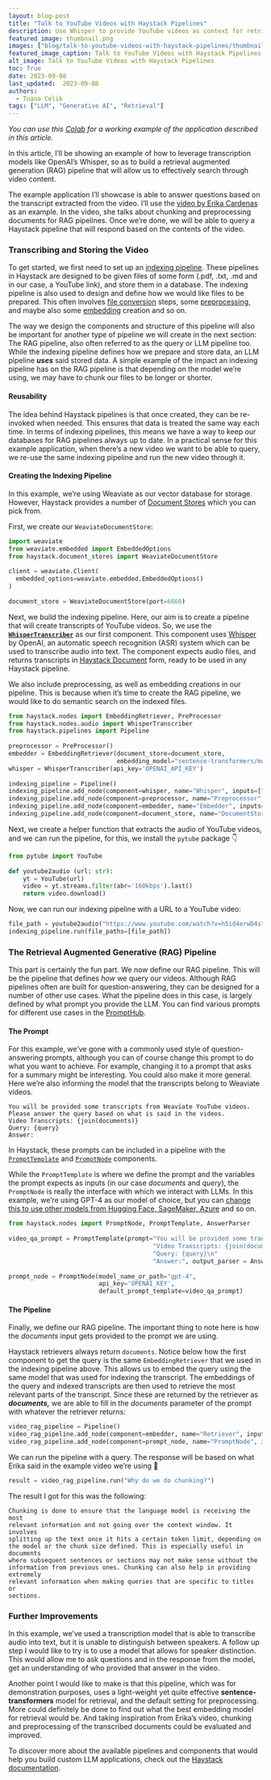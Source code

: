 ```yaml
---
layout: blog-post
title: "Talk to YouTube Videos with Haystack Pipelines"
description: Use Whisper to provide YouTube videos as context for retrieval augmented generation
featured_image: thumbnail.png
images: ["blog/talk-to-youtube-videos-with-haystack-pipelines/thumbnail.png"]
featured_image_caption: Talk to YouTube Videos with Haystack Pipelines
alt_image: Talk to YouTube Videos with Haystack Pipelines
toc: True
date: 2023-09-08
last_updated:  2023-09-08
authors:
  - Tuana Celik
tags: ["LLM", "Generative AI", "Retrieval"]
---
```



_You can use this_ [_Colab_](https://colab.research.google.com/drive/1sZM5Y1NkPOy3y8HCsecsmhjImrARIVru?usp=sharing) _for a working example of the application described in this article._

In this article, I’ll be showing an example of how to leverage transcription models like OpenAI’s Whisper, so as to build a retrieval augmented generation (RAG) pipeline that will allow us to effectively search through video content.

The example application I’ll showcase is able to answer questions based on the transcript extracted from the video. I’ll use the [video by Erika Cardenas](https://www.youtube.com/watch?v=h5id4erwD4s) as an example. In the video, she talks about chunking and preprocessing documents for RAG pipelines. Once we’re done, we will be able to query a Haystack pipeline that will respond based on the contents of the video.

### Transcribing and Storing the Video

To get started, we first need to set up an [indexing pipeline](https://docs.haystack.deepset.ai/docs/pipelines#indexing-pipelines). These pipelines in Haystack are designed to be given files of some form (.pdf, .txt, .md and in our case, a YouTube link), and store them in a database. The indexing pipeline is also used to design and define how we would like files to be prepared. This often involves [file conversion](https://docs.haystack.deepset.ai/docs/file_converters) steps, some [preprocessing](https://docs.haystack.deepset.ai/docs/preprocessor), and maybe also some [embedding](https://docs.haystack.deepset.ai/docs/retriever#embedding-retrieval-recommended) creation and so on.

The way we design the components and structure of this pipeline will also be important for another type of pipeline we will create in the next section: The RAG pipeline, also often referred to as the query or LLM pipeline too. While the indexing pipeline defines how we prepare and store data, an LLM pipeline **_uses_** said stored data. A simple example of the impact an indexing pipeline has on the RAG pipeline is that depending on the model we’re using, we may have to chunk our files to be longer or shorter.

#### Reusability

The idea behind Haystack pipelines is that once created, they can be re-invoked when needed. This ensures that data is treated the same way each time. In terms of indexing pipelines, this means we have a way to keep our databases for RAG pipelines always up to date. In a practical sense for this example application, when there’s a new video we want to be able to query, we re-use the same indexing pipeline and run the new video through it.

#### Creating the Indexing Pipeline

In this example, we’re using Weaviate as our vector database for storage. However, Haystack provides a number of [Document Stores](https://haystack.deepset.ai/integrations?type=Document+Store) which you can pick from.

First, we create our `WeaviateDocumentStore`:
```python
import weaviate  
from weaviate.embedded import EmbeddedOptions  
from haystack.document_stores import WeaviateDocumentStore  
  
client = weaviate.Client(  
  embedded_options=weaviate.embedded.EmbeddedOptions()  
)  
  
document_store = WeaviateDocumentStore(port=6666)
```
Next, we build the indexing pipeline. Here, our aim is to create a pipeline that will create transcripts of YouTube videos. So, we use the [**`WhisperTranscriber`**](https://docs.haystack.deepset.ai/docs/whisper_transcriber) as our first component. This component uses [Whisper](https://openai.com/research/whisper) by OpenAI, an automatic speech recognition (ASR) system which can be used to transcribe audio into text. The component expects audio files, and returns transcripts in [Haystack Document](https://docs.haystack.deepset.ai/docs/documents_answers_labels) form, ready to be used in any Haystack pipeline.

We also include preprocessing, as well as embedding creations in our pipeline. This is because when it’s time to create the RAG pipeline, we would like to do semantic search on the indexed files.
```python
from haystack.nodes import EmbeddingRetriever, PreProcessor  
from haystack.nodes.audio import WhisperTranscriber  
from haystack.pipelines import Pipeline  
  
preprocessor = PreProcessor()  
embedder = EmbeddingRetriever(document_store=document_store,   
                              embedding_model="sentence-transformers/multi-qa-mpnet-base-dot-v1")  
whisper = WhisperTranscriber(api_key='OPENAI_API_KEY')  
  
indexing_pipeline = Pipeline()  
indexing_pipeline.add_node(component=whisper, name="Whisper", inputs=["File"])  
indexing_pipeline.add_node(component=preprocessor, name="Preprocessor", inputs=["Whisper"])  
indexing_pipeline.add_node(component=embedder, name="Embedder", inputs=["Preprocessor"])  
indexing_pipeline.add_node(component=document_store, name="DocumentStore", inputs=["Embedder"])
```
Next, we create a helper function that extracts the audio of YouTube videos, and we can run the pipeline, for this, we install the `pytube` package 👇
```python
from pytube import YouTube  
  
def youtube2audio (url: str):  
    yt = YouTube(url)  
    video = yt.streams.filter(abr='160kbps').last()  
    return video.download()
```
Now, we can run our indexing pipeline with a URL to a YouTube video:
```python
file_path = youtube2audio("https://www.youtube.com/watch?v=h5id4erwD4s")  
indexing_pipeline.run(file_paths=[file_path])
```
### The Retrieval Augmented Generative (RAG) Pipeline

This part is certainly the fun part. We now define our RAG pipeline. This will be the pipeline that defines _how_ we query our videos. Although RAG pipelines often are built for question-answering, they can be designed for a number of other use cases. What the pipeline does in this case, is largely defined by what prompt you provide the LLM. You can find various prompts for different use cases in the [PromptHub](https://prompthub.deepset.ai/).

#### The Prompt

For this example, we’ve gone with a commonly used style of question-answering prompts, although you can of course change this prompt to do what you want to achieve. For example, changing it to a prompt that asks for a summary might be interesting. You could also make it more general. Here we’re also informing the model that the transcripts belong to Weaviate videos.
```
You will be provided some transcripts from Weaviate YouTube videos.   
Please answer the query based on what is said in the videos.  
Video Transcripts: {join(documents)}  
Query: {query}  
Answer:
```
In Haystack, these prompts can be included in a pipeline with the [`PromptTemplate`](https://docs.haystack.deepset.ai/docs/prompt_node#prompttemplates) and [`PromptNode`](https://docs.haystack.deepset.ai/docs/prompt_node) components.

While the `PromptTemplate` is where we define the prompt and the variables the prompt expects as inputs (in our case _documents_ and _query_), the `PromptNode` is really the interface with which we interact with LLMs. In this example, we’re using GPT-4 as our model of choice, but you can [change this to use other models from Hugging Face, SageMaker, Azure](https://docs.haystack.deepset.ai/docs/prompt_node#models) and so on.
```python
from haystack.nodes import PromptNode, PromptTemplate, AnswerParser  
  
video_qa_prompt = PromptTemplate(prompt="You will be provided some transcripts from Weaviate YouTube videos. Please answer the query based on what is said in the videos.\n"  
                                        "Video Transcripts: {join(documents)}\n"  
                                        "Query: {query}\n"  
                                        "Answer:", output_parser = AnswerParser())  
  
prompt_node = PromptNode(model_name_or_path="gpt-4", 
                         api_key='OPENAI_KEY', 
                         default_prompt_template=video_qa_prompt)
```
#### The Pipeline

Finally, we define our RAG pipeline. The important thing to note here is how the _documents_ input gets provided to the prompt we are using.

Haystack retrievers always return `documents`. Notice below how the first component to get the query is the same `EmbeddingRetriever` that we used in the indexing pipeline above. This allows us to embed the query using the same model that was used for indexing the transcript. The embeddings of the query and indexed transcripts are then used to retrieve the most relevant parts of the transcript. Since these are returned by the retriever as **_documents,_** we are able to fill in the _documents_ parameter of the prompt with whatever the retriever returns:
```python
video_rag_pipeline = Pipeline()  
video_rag_pipeline.add_node(component=embedder, name="Retriever", inputs=["Query"])  
video_rag_pipeline.add_node(component=prompt_node, name="PromptNode", inputs=["Retriever"])
```
We can run the pipeline with a query. The response will be based on what Erika said in the example video we’re using 🤗
```python
result = video_rag_pipeline.run("Why do we do chunking?")
```
The result I got for this was the following:
```
Chunking is done to ensure that the language model is receiving the most   
relevant information and not going over the context window. It involves   
splitting up the text once it hits a certain token limit, depending on   
the model or the chunk size defined. This is especially useful in documents   
where subsequent sentences or sections may not make sense without the   
information from previous ones. Chunking can also help in providing extremely   
relevant information when making queries that are specific to titles or   
sections.
```
### Further Improvements

In this example, we’ve used a transcription model that is able to transcribe audio into text, but it is unable to distinguish between speakers. A follow up step I would like to try is to use a model that allows for speaker distinction. This would allow me to ask questions and in the response from the model, get an understanding of who provided that answer in the video.

Another point I would like to make is that this pipeline, which was for demonstration purposes, uses a light-weight yet quite effective **sentence-transformers** model for retrieval, and the default setting for preprocessing. More could definitely be done to find out what the best embedding model for retrieval would be. And taking inspiration from Erika’s video, chunking and preprocessing of the transcribed documents could be evaluated and improved.

To discover more about the available pipelines and components that would help you build custom LLM applications, check out the [Haystack documentation](https://docs.haystack.deepset.ai/).